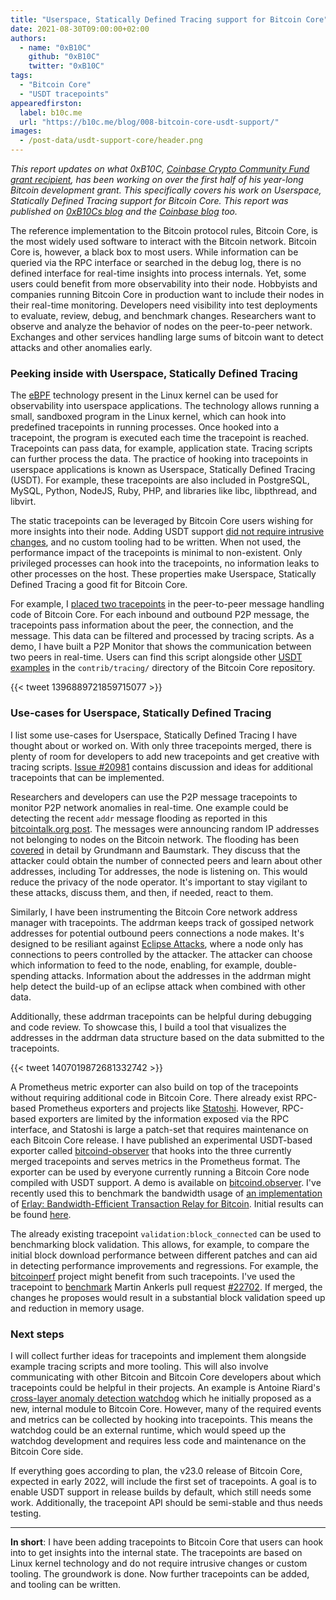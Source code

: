 ```yaml
---
title: "Userspace, Statically Defined Tracing support for Bitcoin Core"
date: 2021-08-30T09:00:00+02:00
authors:
  - name: "0xB10C"
    github: "0xB10C"
    twitter: "0xB10C"
tags:
  - "Bitcoin Core"
  - "USDT tracepoints"
appearedfirston:
  label: b10c.me
  url: "https://b10c.me/blog/008-bitcoin-core-usdt-support/"
images:
  - /post-data/usdt-support-core/header.png
---
```


_This report updates on what 0xB10C, [Coinbase Crypto Community Fund grant recipient],
has been working on over the first half of his year-long Bitcoin development grant.
This specifically covers his work on Userspace, Statically Defined Tracing support
for Bitcoin Core. This report was published on [0xB10Cs blog] and the [Coinbase blog] too._

[Coinbase Crypto Community Fund grant recipient]: https://blog.coinbase.com/announcing-our-first-bitcoin-core-developer-grants-3d88559db068
[Coinbase blog]: https://blog.coinbase.com/userspace-statically-defined-tracing-support-for-bitcoin-core-e4076cd3e07
[0xB10Cs blog]: https://b10c.me/blog/008-bitcoin-core-usdt-support/

<!--more-->

The reference implementation to the Bitcoin protocol rules, Bitcoin Core, is
the most widely used software to interact with the Bitcoin network. Bitcoin
Core is, however, a black box to most users. While information can be queried
via the RPC interface or searched in the debug log, there is no defined interface
for real-time insights into process internals. Yet, some users could benefit
from more observability into their node. Hobbyists and companies running Bitcoin
Core in production want to include their nodes in their real-time monitoring.
Developers need visibility into test deployments to evaluate, review, debug,
and benchmark changes. Researchers want to observe and analyze the behavior
of nodes on the peer-to-peer network. Exchanges and other services handling
large sums of bitcoin want to detect attacks and other anomalies early.


### Peeking inside with Userspace, Statically Defined Tracing

<!--Intro eBPF and how it works-->

The [eBPF] technology present in the Linux kernel can be used for
observability into userspace applications. The technology allows
running a small, sandboxed program in the Linux kernel, which can hook
into predefined tracepoints in running processes. Once hooked into a
tracepoint, the program is executed each time the tracepoint is reached.
Tracepoints can pass data, for example, application state. Tracing scripts
can further process the data. The practice of hooking into tracepoints in
userspace applications is known as Userspace, Statically Defined Tracing
(USDT). For example, these tracepoints are also included in PostgreSQL,
MySQL, Python, NodeJS, Ruby, PHP, and libraries like libc, libpthread,
and libvirt.

[eBPF]: https://ebpf.io

<!--Why eBPF, in the way we deploy it, is a good fit for Bitcoin Core-->

The static tracepoints can be leveraged by Bitcoin Core users wishing for
more insights into their node. Adding USDT support [did not require intrusive
changes], and no custom tooling had to be written. When not used, the performance
impact of the tracepoints is minimal to non-existent. Only privileged processes
can hook into the tracepoints, no information leaks to other processes on the host.
These properties make Userspace, Statically Defined Tracing a good fit for Bitcoin
Core.

[did not require intrusive changes]: https://github.com/bitcoin/bitcoin/pull/19866


<!-- example tracepoint -->

For example, I [placed two tracepoints] in the peer-to-peer message handling
code of Bitcoin Core. For each inbound and outbound P2P message, the tracepoints
pass information about the peer, the connection, and the message. This data can
be filtered and processed by tracing scripts. As a demo, I have built a P2P Monitor
that shows the communication between two peers in real-time. Users can find this
script alongside other [USDT examples] in the `contrib/tracing/` directory of the
Bitcoin Core repository.

{{< tweet 1396889721859715077 >}}

[placed two tracepoints]: https://github.com/bitcoin/bitcoin/commit/4224dec22baa66547303840707cf1d4f15a49b20
[USDT examples]: https://github.com/bitcoin/bitcoin/tree/master/contrib/tracing

### Use-cases for Userspace, Statically Defined Tracing

I list some use-cases for Userspace, Statically Defined Tracing
I have thought about or worked on. With only three tracepoints merged,
there is plenty of room for developers to add new tracepoints and
get creative with tracing scripts. [Issue #20981] contains discussion
and ideas for additional tracepoints that can be implemented.

[Issue #20981]: https://github.com/bitcoin/bitcoin/issues/20981


Researchers and developers can use the P2P message tracepoints to
monitor P2P network anomalies in real-time. One example could be
detecting the recent `addr` message flooding as reported in this
[bitcointalk.org post]. The messages were announcing random IP
addresses not belonging to nodes on the Bitcoin network. The flooding
has been [covered][paper] in detail by Grundmann and Baumstark. They
discuss that the attacker could obtain the number of connected peers and
learn about other addresses, including Tor addresses, the node is listening
on. This would reduce the privacy of the node operator. It's important to
stay vigilant to these attacks, discuss them, and then, if needed, react
to them.

[bitcointalk.org post]: https://bitcointalk.org/index.php?topic=5348856.0
[paper]: https://arxiv.org/abs/2108.00815

Similarly, I have been instrumenting the Bitcoin Core network address manager
with tracepoints. The addrman keeps track of gossiped network addresses for
potential outbound peers connections a node makes. It's designed to be resiliant
against [Eclipse Attacks], where a node only has connections to peers controlled
by the attacker. The attacker can choose which information to feed to the node,
enabling, for example, double-spending attacks. Information about the addresses
in the addrman might help detect the build-up of an eclipse attack when combined
with other data.

Additionally, these addrman tracepoints can be helpful during debugging and
code review. To showcase this, I build a tool that visualizes the addresses
in the addrman data structure based on the data submitted to the tracepoints.

{{< tweet 1407019872681332742 >}}

[Eclipse Attacks]: https://cs-people.bu.edu/heilman/eclipse/

<!-- prometheus monitoring -->

A Prometheus metric exporter can also build on top of the tracepoints
without requiring additional code in Bitcoin Core. There already exist
RPC-based Prometheus exporters and projects like [Statoshi]. However,
RPC-based exporters are limited by the information exposed via the RPC
interface, and Statoshi is large a patch-set that requires maintenance
on each Bitcoin Core release. I have published an experimental USDT-based
exporter called [bitcoind-observer] that hooks into the three currently
merged tracepoints and serves metrics in the Prometheus format. The exporter
can be used by everyone currently running a Bitcoin Core node compiled with
USDT support. A demo is available on [bitcoind.observer]. I've recently used
this to benchmark the bandwidth usage of [an implementation] of [Erlay: 
Bandwidth-Efficient Transaction Relay for Bitcoin]. Initial results can be
found [here][erlay-results].

[Statoshi]: https://statoshi.info/
[bitcoind-observer]: https://github.com/0xb10c/bitcoind-observer
[bitcoind.observer]: https://bitcoind.observer
[an implementation]: https://github.com/bitcoin/bitcoin/pull/21515
[Erlay: Bandwidth-Efficient Transaction Relay for Bitcoin]: https://arxiv.org/abs/1905.10518
[erlay-results]: https://github.com/naumenkogs/txrelaysim/issues/8#issuecomment-903255752

The already existing tracepoint `validation:block_connected` can be used
to benchmarking block validation. This allows, for example, to compare
the initial block download performance between different patches and can
aid in detecting performance improvements and regressions. For example,
the [bitcoinperf] project might benefit from such tracepoints. I've used
the tracepoint to [benchmark] Martin Ankerls pull request [#22702]. If
merged, the changes he proposes would result in a substantial block
validation speed up and reduction in memory usage.

[bitcoinperf]: https://github.com/chaincodelabs/bitcoinperf
[benchmark]: https://github.com/bitcoin/bitcoin/pull/22702#issuecomment-900662089
[#22702]: https://github.com/bitcoin/bitcoin/pull/22702

### Next steps

I will collect further ideas for tracepoints and implement them alongside
example tracing scripts and more tooling. This will also involve
communicating with other Bitcoin and Bitcoin Core developers about
which tracepoints could be helpful in their projects. An example is
Antoine Riard's [cross-layer anomaly detection watchdog] which he
initially proposed as a new, internal module to Bitcoin Core. However,
many of the required events and metrics can be collected by hooking into
tracepoints. This means the watchdog could be an external runtime, which
would speed up the watchdog development and requires less code and
maintenance on the Bitcoin Core side.

[cross-layer anomaly detection watchdog]: https://github.com/bitcoin/bitcoin/pull/18987

If everything goes according to plan, the v23.0 release of Bitcoin Core,
expected in early 2022, will include the first set of tracepoints. A
goal is to enable USDT support in release builds by default, which still needs
some work. Additionally, the tracepoint API should be semi-stable and thus
needs testing.


---

**In short**: I have been adding tracepoints to Bitcoin Core that users can hook
into to get insights into the internal state. The tracepoints are based on Linux
kernel technology and do not require intrusive changes or custom tooling. The
groundwork is done. Now further tracepoints can be added, and tooling can be written.

